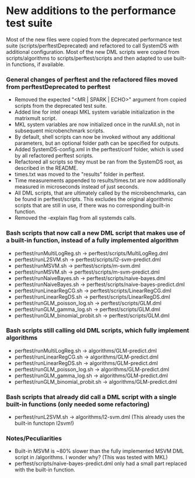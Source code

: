 # New additions to the performance test suite
Most of the new files were copied from the deprecated performance test suite (scripts/perftestDeprecated) and refactored to call SystemDS with additional configuration.
Most of the new DML scripts were copied from scripts/algorithms to scripts/perftest/scripts and then adapted to use built-in functions, if available.

### General changes of perftest and the refactored files moved from perftestDeprecated to perftest
- Removed the expected "<MR | SPARK | ECHO>" argument from copied scripts from the deprecated test suite.
- Added line for intel oneapi MKL system variable initialization in the matrixmult script.
- MKL system variables are now initialized once in the runAll.sh, not in subsequent microbenchmark scripts.
- By default, shell scripts can now be invoked without any additional parameters, but an optional folder path can be specified for outputs.
- Added SystemDS-config.xml in the perftest/conf folder, which is used by all refactored perftest scripts.
- Refactored all scripts so they must be ran from the SystemDS root, as described in the README.
- times.txt was moved to the "results" folder in perftest.
- Time measurements appended to results/times.txt are now additionally measured in microseconds instead of just seconds.
- All DML scripts, that are ultimately called by the microbenchmarks, can be found in perftest/scripts. This excludes the original algorithmic scripts that are still in use, if there was no corresponding built-in function.
- Removed the -explain flag from all systemds calls.


### Bash scripts that now call a new DML script that makes use of a built-in function, instead of a fully implemented algorithm
- perftest/runMultiLogReg.sh -> perftest/scripts/MultiLogReg.dml
- perftest/runL2SVM.sh -> perftest/scripts/l2-svm-predict.dml
- perftest/runMSVM.sh -> perftest/scripts/m-svm.dml
- perftest/runMSVM.sh -> perftest/scripts/m-svm-predict.dml
- perftest/runNaiveBayes.sh -> perftest/scripts/naive-bayes.dml
- perftest/runNaiveBayes.sh -> perftest/scripts/naive-bayes-predict.dml
- perftest/runLinearRegCG.sh -> perftest/scripts/LinearRegCG.dml
- perftest/runLinearRegDS.sh -> perftest/scripts/LinearRegDS.dml
- perftest/runGLM_poisson_log.sh -> perftest/scripts/GLM.dml
- perftest/runGLM_gamma_log.sh -> perftest/scripts/GLM.dml
- perftest/runGLM_binomial_probit.sh -> perftest/scripts/GLM.dml


### Bash scripts still calling old DML scripts, which fully implement algorithms
- perftest/runMultiLogReg.sh -> algorithms/GLM-predict.dml
- perftest/runLinearRegCG.sh -> algorithms/GLM-predict.dml
- perftest/runLinearRegDS.sh -> algorithms/GLM-predict.dml
- perftest/runGLM_poisson_log.sh -> algorithms/GLM-predict.dml
- perftest/runGLM_gamma_log.sh -> algorithms/GLM-predict.dml
- perftest/runGLM_binomial_probit.sh -> algorithms/GLM-predict.dml

### Bash scripts that already did call a DML script with a single built-in functions (only needed some refactoring)
- perftest/runL2SVM.sh -> algorithms/l2-svm.dml (This already uses the built-in functopn l2svm!)


### Notes/Peculiarities
- Built-in MSVM is ~80% slower than the fully implemented MSVM DML script in /algorithms. I wonder why? (This was tested with MKL)
- perftest/scripts/naive-bayes-predict.dml only had a small part replaced with the built-in function. 

	
	
	
	
	
	


